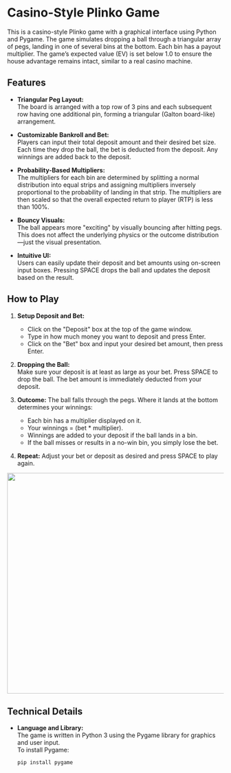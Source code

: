 # Casino-Style Plinko Game

This is a casino-style Plinko game with a graphical interface using Python and Pygame. The game simulates dropping a ball through a triangular array of pegs, landing in one of several bins at the bottom. Each bin has a payout multiplier. The game’s expected value (EV) is set below 1.0 to ensure the house advantage remains intact, similar to a real casino machine.

## Features

- **Triangular Peg Layout:**  
  The board is arranged with a top row of 3 pins and each subsequent row having one additional pin, forming a triangular (Galton board-like) arrangement.
  
- **Customizable Bankroll and Bet:**  
  Players can input their total deposit amount and their desired bet size. Each time they drop the ball, the bet is deducted from the deposit. Any winnings are added back to the deposit.
  
- **Probability-Based Multipliers:**  
  The multipliers for each bin are determined by splitting a normal distribution into equal strips and assigning multipliers inversely proportional to the probability of landing in that strip. The multipliers are then scaled so that the overall expected return to player (RTP) is less than 100%.

- **Bouncy Visuals:**  
  The ball appears more "exciting" by visually bouncing after hitting pegs. This does not affect the underlying physics or the outcome distribution—just the visual presentation.

- **Intuitive UI:**  
  Users can easily update their deposit and bet amounts using on-screen input boxes. Pressing SPACE drops the ball and updates the deposit based on the result.

## How to Play

1. **Setup Deposit and Bet:**  
   - Click on the "Deposit" box at the top of the game window.
   - Type in how much money you want to deposit and press Enter.
   - Click on the "Bet" box and input your desired bet amount, then press Enter.
   
2. **Dropping the Ball:**  
   Make sure your deposit is at least as large as your bet. Press SPACE to drop the ball. The bet amount is immediately deducted from your deposit.

3. **Outcome:**
   The ball falls through the pegs. Where it lands at the bottom determines your winnings:
   - Each bin has a multiplier displayed on it.
   - Your winnings = (bet * multiplier).
   - Winnings are added to your deposit if the ball lands in a bin.
   - If the ball misses or results in a no-win bin, you simply lose the bet.
   
4. **Repeat:**
   Adjust your bet or deposit as desired and press SPACE to play again.

<img src="pic.png" width="800" height="512">

## Technical Details

- **Language and Library:**  
  The game is written in Python 3 using the Pygame library for graphics and user input.  
  To install Pygame:  
  ```bash
  pip install pygame
